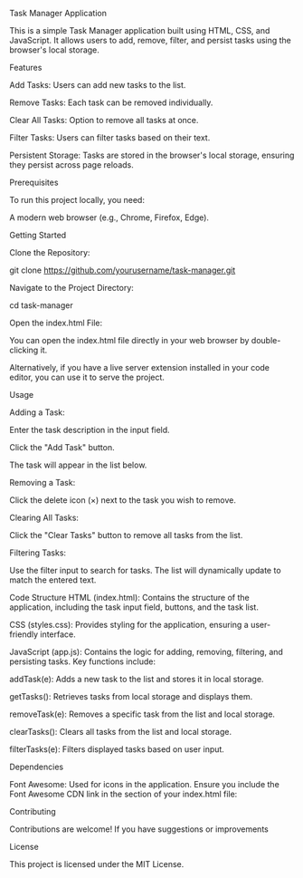 Task Manager Application

This is a simple Task Manager application built using HTML, CSS, and JavaScript. It allows users to add, remove, filter, and persist tasks using the browser's local storage.

Features

Add Tasks: Users can add new tasks to the list.

Remove Tasks: Each task can be removed individually.

Clear All Tasks: Option to remove all tasks at once.

Filter Tasks: Users can filter tasks based on their text.

Persistent Storage: Tasks are stored in the browser's local storage, ensuring they persist across page reloads.

Prerequisites

To run this project locally, you need:

A modern web browser (e.g., Chrome, Firefox, Edge).

Getting Started

Clone the Repository:



git clone https://github.com/yourusername/task-manager.git

Navigate to the Project Directory:

cd task-manager

Open the index.html File:

You can open the index.html file directly in your web browser by double-clicking it.

Alternatively, if you have a live server extension installed in your code editor, you can use it to serve the project.

Usage

Adding a Task:

Enter the task description in the input field.

Click the "Add Task" button.

The task will appear in the list below.

Removing a Task:

Click the delete icon (×) next to the task you wish to remove.

Clearing All Tasks:

Click the "Clear Tasks" button to remove all tasks from the list.

Filtering Tasks:

Use the filter input to search for tasks. The list will dynamically update to match the entered text.

Code Structure
HTML (index.html): Contains the structure of the application, including the task input field, buttons, and the task list.

CSS (styles.css): Provides styling for the application, ensuring a user-friendly interface.

JavaScript (app.js): Contains the logic for adding, removing, filtering, and persisting tasks. Key functions include:

addTask(e): Adds a new task to the list and stores it in local storage.

getTasks(): Retrieves tasks from local storage and displays them.

removeTask(e): Removes a specific task from the list and local storage.

clearTasks(): Clears all tasks from the list and local storage.

filterTasks(e): Filters displayed tasks based on user input.

Dependencies

Font Awesome: Used for icons in the application. Ensure you include the Font Awesome CDN link in the <head> section of your index.html file:

<link rel="stylesheet" href="https://cdnjs.cloudflare.com/ajax/libs/font-awesome/5.15.4/css/all.min.css">

Contributing

Contributions are welcome! If you have suggestions or improvements

License

This project is licensed under the MIT License.
